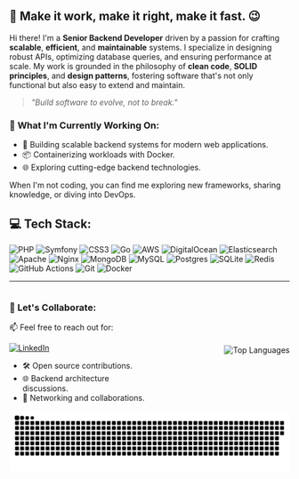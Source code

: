 
## 👋 Make it work, make it right, make it fast. :wink:
Hi there! I'm a **Senior Backend Developer** driven by a passion for crafting **scalable**, **efficient**, and **maintainable** systems. I specialize in designing robust APIs, optimizing database queries, and ensuring performance at scale. My work is grounded in the philosophy of **clean code**, **SOLID principles**, and **design patterns**, fostering software that's not only functional but also easy to extend and maintain.
> _"Build software to evolve, not to break."_

### 🌱 **What I'm Currently Working On**:
- 🚀 Building scalable backend systems for modern web applications.
- 📦 Containerizing workloads with Docker.
- 🌐 Exploring cutting-edge backend technologies.

When I'm not coding, you can find me exploring new frameworks, sharing knowledge, or diving into DevOps.

## 💻 Tech Stack:
![PHP](https://img.shields.io/badge/php-%23777BB4.svg?style=for-the-badge&logo=php&logoColor=white) ![Symfony](https://img.shields.io/badge/symfony-%23000000.svg?style=for-the-badge&logo=symfony&logoColor=white) ![CSS3](https://img.shields.io/badge/css3-%231572B6.svg?style=for-the-badge&logo=css3&logoColor=white) ![Go](https://img.shields.io/badge/go-%2300ADD8.svg?style=for-the-badge&logo=go&logoColor=white) ![AWS](https://img.shields.io/badge/AWS-%23FF9900.svg?style=for-the-badge&logo=amazon-aws&logoColor=white) ![DigitalOcean](https://img.shields.io/badge/DigitalOcean-%230167ff.svg?style=for-the-badge&logo=digitalOcean&logoColor=white) ![Elasticsearch](https://img.shields.io/badge/elasticsearch-%230377CC.svg?style=for-the-badge&logo=elasticsearch&logoColor=white) ![Apache](https://img.shields.io/badge/apache-%23D42029.svg?style=for-the-badge&logo=apache&logoColor=white) ![Nginx](https://img.shields.io/badge/nginx-%23009639.svg?style=for-the-badge&logo=nginx&logoColor=white) ![MongoDB](https://img.shields.io/badge/MongoDB-%234ea94b.svg?style=for-the-badge&logo=mongodb&logoColor=white) ![MySQL](https://img.shields.io/badge/mysql-4479A1.svg?style=for-the-badge&logo=mysql&logoColor=white) ![Postgres](https://img.shields.io/badge/postgres-%23316192.svg?style=for-the-badge&logo=postgresql&logoColor=white) ![SQLite](https://img.shields.io/badge/sqlite-%2307405e.svg?style=for-the-badge&logo=sqlite&logoColor=white) ![Redis](https://img.shields.io/badge/redis-%23DD0031.svg?style=for-the-badge&logo=redis&logoColor=white) ![GitHub Actions](https://img.shields.io/badge/github%20actions-%232671E5.svg?style=for-the-badge&logo=githubactions&logoColor=white) ![Git](https://img.shields.io/badge/git-%23F05033.svg?style=for-the-badge&logo=git&logoColor=white) ![Docker](https://img.shields.io/badge/docker-%230db7ed.svg?style=for-the-badge&logo=docker&logoColor=white)

---
<div style="display: flex; justify-content: space-between; align-items: center;">
  <div style="flex: 1;">
    <h3>🚀 Let's Collaborate: </h3> 
    <p>📫 Feel free to reach out for: </p>
        <a href="https://linkedin.com/in/brahim-rizq">
            <img src="https://img.shields.io/badge/LinkedIn-%230077B5.svg?logo=linkedin&logoColor=white" alt="LinkedIn">
        </a>
    <ul>
      <li>🛠 Open source contributions.</li>
      <li>🌐 Backend architecture discussions.</li>
      <li>🤝 Networking and collaborations.</li>
    </ul>
  </div>
  <div style="flex: 1; text-align: right;">
    <img src="https://github-readme-stats.vercel.app/api/top-langs/?username=brahimrizqHireme&theme=default&hide_border=true&include_all_commits=true&count_private=true&layout=compact" alt="Top Languages">
  </div>
</div>

<picture>
  <source media="(prefers-color-scheme: dark)" srcset="https://raw.githubusercontent.com/brahimrizqHireme/brahimrizqHireme/output/github-snake-dark.svg" />
  <source media="(prefers-color-scheme: light)" srcset="https://raw.githubusercontent.com/brahimrizqHireme/brahimrizqHireme/output/github-snake.svg" />
  <img alt="github-snake" src="https://raw.githubusercontent.com/brahimrizqHireme/brahimrizqHireme/output/github-snake.svg" />
</picture>
